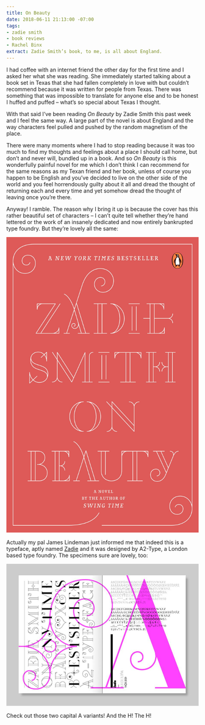 ```yaml
---
title: On Beauty
date: 2018-06-11 21:13:00 -07:00
tags:
- zadie smith
- book reviews
- Rachel Binx
extract: Zadie Smith’s book, to me, is all about England.
---
```


I had coffee with an internet friend the other day for the first time and I asked her what she was reading. She immediately started talking about a book set in Texas that she had fallen completely in love with but couldn’t recommend because it was written for people from Texas. There was something that was impossible to translate for anyone else and to be honest I huffed and puffed – what’s so special about Texas I thought.

With that said I’ve been reading _On Beauty_ by Zadie Smith this past week and I feel the same way. A large part of the novel is about England and the way characters feel pulled and pushed by the random magnetism of the place.

There were many moments where I had to stop reading because it was too much to find my thoughts and feelings about a place I should call home, but don’t and never will, bundled up in a book. And so _On Beauty_ is this wonderfully painful novel for me which I don’t think I can recommend for the same reasons as my Texan friend and her book, unless of course you happen to be English and you’ve decided to live on the other side of the world and you feel horrendously guilty about it all and dread the thought of returning each and every time and yet somehow dread the thought of leaving once you’re there.

Anyway! I ramble. The reason why I bring it up is because the cover has this rather beautiful set of characters – I can’t quite tell whether they’re hand lettered or the work of an insanely dedicated and now entirely bankrupted type foundry. But they’re lovely all the same:

![unnamed.jpg](/uploads/unnamed.jpg)

Actually my pal James Lindeman just informed me that indeed this is a typeface, aptly named [Zadie](https://www.a2-type.co.uk/zadie) and it was designed by A2-Type, a London based type foundry. The specimens sure are lovely, too:

![zadie-reference_1.jpg](/uploads/zadie-reference_1.jpg)

Check out those two capital A variants! And the H! The H!
